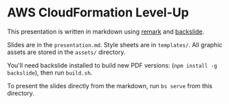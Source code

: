 # AWS CloudFormation Level-Up

This presentation is written in markdown using [remark](https://github.com/gnab/remark) and [backslide](https://github.com/sinedied/backslide).

Slides are in the `presentation.md`. Style sheets are in `templates/`. All graphic assets are stored in the `assets/` directory.

You'll need backslide installed to build new PDF versions: (`npm install -g backslide`), then run `build.sh`.

To present the slides directly from the markdown, run `bs serve` from this directory.
